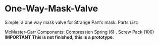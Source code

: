 # One-Way-Mask-Valve
Simple, a one way mask valve for Strange Part's mask.
Parts List:

McMaster-Carr Components: Compression Spring (6) , Screw Pack (100)
                                                  **IMPORTANT**
                                        **This is not finished, this is a prototype.**
    
